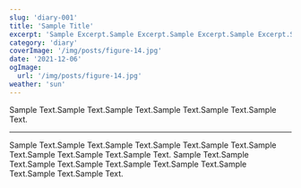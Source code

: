 ```yaml
---
slug: 'diary-001'
title: 'Sample Title'
excerpt: 'Sample Excerpt.Sample Excerpt.Sample Excerpt.Sample Excerpt.Sample Excerpt.Sample Excerpt.Sample Excerpt.'
category: 'diary'
coverImage: '/img/posts/figure-14.jpg'
date: '2021-12-06'
ogImage:
  url: '/img/posts/figure-14.jpg'
weather: 'sun'
---
```


Sample Text.Sample Text.Sample Text.Sample Text.Sample Text.Sample Text.

---

Sample Text.Sample Text.Sample Text.Sample Text.Sample Text.Sample Text.Sample Text.Sample Text.Sample Text.
Sample Text.Sample Text.Sample Text.Sample Text.Sample Text.Sample Text.Sample Text.Sample Text.Sample Text.

